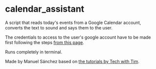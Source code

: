 # calendar_assistant

A script that reads today's events from a Google Calendar account, converts the text to sound and says them to the user. 

The credentials to access to the user's google account have to be made first following the steps [from this page](https://developers.google.com/calendar/api/quickstart/python).

Runs completely in terminal.

Made by Manuel Sánchez based on [the tutorials by Tech with Tim](https://www.youtube.com/playlist?list=PLzMcBGfZo4-mBungzp4GO4fswxO8wTEFx).
